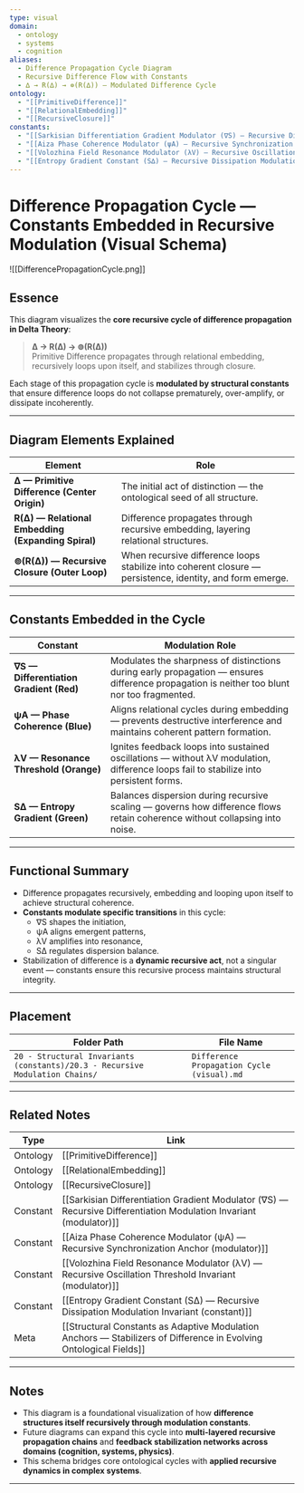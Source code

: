 ```yaml
---
type: visual
domain:
  - ontology
  - systems
  - cognition
aliases:
  - Difference Propagation Cycle Diagram
  - Recursive Difference Flow with Constants
  - ∆ → R(∆) → ⊚(R(∆)) — Modulated Difference Cycle
ontology:
  - "[[PrimitiveDifference]]"
  - "[[RelationalEmbedding]]"
  - "[[RecursiveClosure]]"
constants:
  - "[[Sarkisian Differentiation Gradient Modulator (∇S) — Recursive Differentiation Modulation Invariant (modulator)]]"
  - "[[Aiza Phase Coherence Modulator (ψA) — Recursive Synchronization Anchor (modulator)]]"
  - "[[Volozhina Field Resonance Modulator (λV) — Recursive Oscillation Threshold Invariant (modulator)]]"
  - "[[Entropy Gradient Constant (S∆) — Recursive Dissipation Modulation Invariant (constant)]]"
---
```


# Difference Propagation Cycle — Constants Embedded in Recursive Modulation (Visual Schema)

![[DifferencePropagationCycle.png]]

## Essence

This diagram visualizes the **core recursive cycle of difference propagation in Delta Theory**:
> **∆ → R(∆) → ⊚(R(∆))**  
Primitive Difference propagates through relational embedding, recursively loops upon itself, and stabilizes through closure.

Each stage of this propagation cycle is **modulated by structural constants** that ensure difference loops do not collapse prematurely, over-amplify, or dissipate incoherently.

---

## Diagram Elements Explained

| Element | Role |
|---|---|
| **∆ — Primitive Difference (Center Origin)** | The initial act of distinction — the ontological seed of all structure. |
| **R(∆) — Relational Embedding (Expanding Spiral)** | Difference propagates through recursive embedding, layering relational structures. |
| **⊚(R(∆)) — Recursive Closure (Outer Loop)** | When recursive difference loops stabilize into coherent closure — persistence, identity, and form emerge. |

---

## Constants Embedded in the Cycle

| Constant | Modulation Role |
|---|---|
| **∇S — Differentiation Gradient (Red)** | Modulates the sharpness of distinctions during early propagation — ensures difference propagation is neither too blunt nor too fragmented. |
| **ψA — Phase Coherence (Blue)** | Aligns relational cycles during embedding — prevents destructive interference and maintains coherent pattern formation. |
| **λV — Resonance Threshold (Orange)** | Ignites feedback loops into sustained oscillations — without λV modulation, difference loops fail to stabilize into persistent forms. |
| **S∆ — Entropy Gradient (Green)** | Balances dispersion during recursive scaling — governs how difference flows retain coherence without collapsing into noise. |

---

## Functional Summary
- Difference propagates recursively, embedding and looping upon itself to achieve structural coherence.
- **Constants modulate specific transitions** in this cycle:
  - ∇S shapes the initiation,
  - ψA aligns emergent patterns,
  - λV amplifies into resonance,
  - S∆ regulates dispersion balance.
- Stabilization of difference is a **dynamic recursive act**, not a singular event — constants ensure this recursive process maintains structural integrity.

---

## Placement
| Folder Path | File Name |
|---|---|
| `20 - Structural Invariants (constants)/20.3 - Recursive Modulation Chains/` | `Difference Propagation Cycle (visual).md` |

---

## Related Notes

| Type | Link |
|---|---|
| Ontology | [[PrimitiveDifference]] |
| Ontology | [[RelationalEmbedding]] |
| Ontology | [[RecursiveClosure]] |
| Constant | [[Sarkisian Differentiation Gradient Modulator (∇S) — Recursive Differentiation Modulation Invariant (modulator)]] |
| Constant | [[Aiza Phase Coherence Modulator (ψA) — Recursive Synchronization Anchor (modulator)]] |
| Constant | [[Volozhina Field Resonance Modulator (λV) — Recursive Oscillation Threshold Invariant (modulator)]] |
| Constant | [[Entropy Gradient Constant (S∆) — Recursive Dissipation Modulation Invariant (constant)]] |
| Meta | [[Structural Constants as Adaptive Modulation Anchors — Stabilizers of Difference in Evolving Ontological Fields]] |

---

## Notes
- This diagram is a foundational visualization of how **difference structures itself recursively through modulation constants**.
- Future diagrams can expand this cycle into **multi-layered recursive propagation chains** and **feedback stabilization networks across domains (cognition, systems, physics)**.
- This schema bridges core ontological cycles with **applied recursive dynamics in complex systems**.

---

